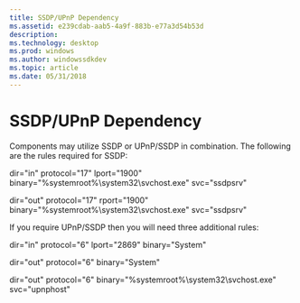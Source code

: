```yaml
---
title: SSDP/UPnP Dependency
ms.assetid: e239cdab-aab5-4a9f-883b-e77a3d54b53d
description: 
ms.technology: desktop
ms.prod: windows
ms.author: windowssdkdev
ms.topic: article
ms.date: 05/31/2018
---
```


# SSDP/UPnP Dependency

Components may utilize SSDP or UPnP/SSDP in combination. The following are the rules required for SSDP:

dir="in" protocol="17" lport="1900" binary="%systemroot%\\system32\\svchost.exe" svc="ssdpsrv"

dir="out" protocol="17" rport="1900" binary="%systemroot%\\system32\\svchost.exe" svc="ssdpsrv"

If you require UPnP/SSDP then you will need three additional rules:

dir="in" protocol="6" lport="2869" binary="System"

dir="out" protocol="6" binary="System"

dir="out" protocol="6" binary="%systemroot%\\system32\\svchost.exe" svc="upnphost"

 

 




